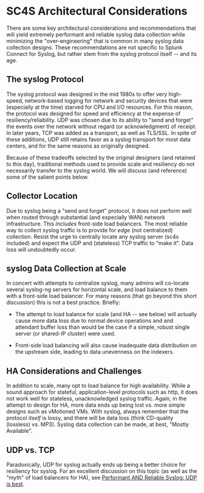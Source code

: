 # SC4S Architectural Considerations

There are some key architectural considerations and recommendations that will yield extremely performant and reliable syslog
data collection while minimizing the "over-engineering" that is common in many syslog data collection designs.  These
recommendations are not specific to Splunk Connect for Syslog, but rather stem from the syslog protocol itself -- and its age.

## The syslog Protocol

The syslog protocol was designed in the mid 1980s to offer very high-speed, network-based logging for network and security devices that
were (especially at the time) starved for CPU and I/O resources.  For this reason, the protocol was designed for speed and efficiency at the
expense of resiliency/reliability.  UDP was chosen due to its ability to "send and forget" the events over the network without regard
(or acknowledgment) of receipt.  In later years, TCP was added as a transport, as well as TLS/SSL.  In spite of these additions, UDP still
retains favor as a syslog transport for most data centers, and for the same reasons as originally designed.

Because of these tradeoffs selected by the original designers (and retained to this day), traditional methods used to provide scale and
resiliency do not necessarily transfer to the syslog world.  We will discuss (and reference) some of the salient points below.

## Collector Location

Due to syslog being a "send and forget" protocol, it does not perform well when routed through substantial (and especially WAN) network infrastructure.
This _includes_ front-side load balancers.  The most reliable way to collect syslog traffic is to provide for _edge_
(not centralized) collection.  Resist the urge to centrally locate any syslog server (sc4s included) and expect the UDP and (stateless)
TCP traffic to "make it".  Data loss will undoubtedly occur.

## syslog Data Collection at Scale

In concert with attempts to centralize syslog, many admins will co-locate several syslog-ng servers for horizontal scale, and load balance
to them with a front-side load balancer.  For many reasons (that go beyond this short discussion) this is not a best practice.  Briefly:

* The attempt to load balance for scale (and HA -- see below) will actually cause _more_ data loss due to normal device operations and
and attendant buffer loss than would be the case if a simple, robust single server (or shared-IP cluster) were used.

* Front-side load balancing will also cause inadequate data distribution on the upstream side, leading to data unevenness on the indexers.

## HA Considerations and Challenges

In addition to scale, many opt to load balance for high availability.  While a sound approach for stateful, application-level protocols such
as http, it does not work well for stateless, unacknowledged syslog traffic.  Again, in the attempt to design for HA, more data ends up
being lost vs. more simple designs such as vMotioned VMs.  With syslog, always remember that the protocol _itself_ is lossy, and there
_will_ be data loss (think CD-quality (lossless) vs. MP3).  Syslog data collection can be made, at best, "Mostly Available".

## UDP vs. TCP

Paradoxically, UDP for syslog actually ends up being a better choice for resiliency for syslog.  For an excellent discussion on this topic
(as well as the "myth" of load balancers for HA),
see [Performant AND Reliable Syslog: UDP is best](https://www.rfaircloth.com/2020/05/21/performant-and-reliable-syslog-udp-is-best/).
